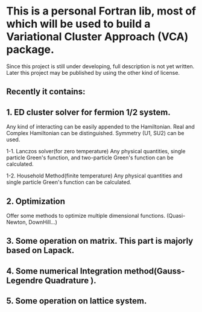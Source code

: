 # This is a personal Fortran lib, most of which will be used to build a Variational Cluster Approach (VCA) package. 

Since this project is still under developing,  full description is not yet written. Later this project may be published by using the other kind of license. 

## Recently it contains:
## 1. ED cluster solver for fermion 1/2 system. 
Any kind of interacting can be easily appended to the Hamiltonian. Real and Complex Hamiltonian can be distinguished. Symmetry (U1, SU2) can be used.


  1-1. Lanczos solver(for zero temperature)
Any physical quantities, single particle Green's function, and two-particle Green's function can be calculated.

  1-2. Household Method(finite temperature)
Any physical quantities and single particle Green's function can be calculated. 

## 2. Optimization 
  Offer some methods to optimize multiple dimensional functions. (Quasi-Newton, DownHill...)

## 3. Some operation on matrix. This part is majorly based on Lapack.

## 4. Some numerical Integration method(Gauss-Legendre Quadrature ).

## 5. Some operation on lattice system. 


